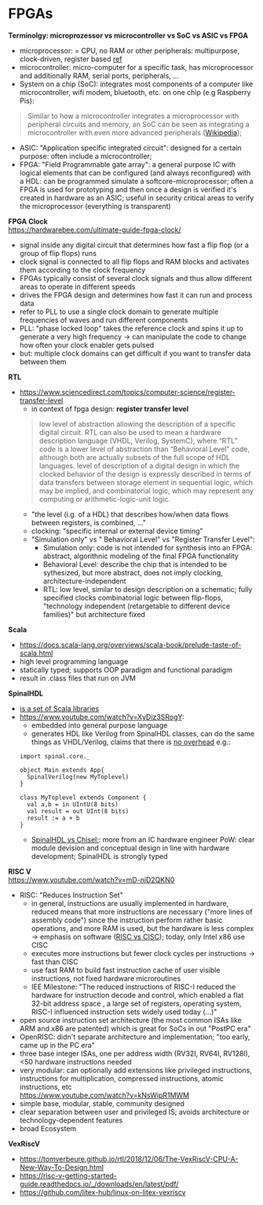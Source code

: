 # FPGAs
__Terminolgy: microprozessor vs microcontroller vs SoC vs ASIC vs FPGA__
- microprocessor: = CPU, no RAM or other peripherals: multipurpose, clock-driven, register based [ref](https://en.wikipedia.org/wiki/Microprocessor)
- microcontroller: micro-computer for a specific task, has microprocessor and additionally RAM, serial ports, peripherals, ...
- System on a chip (SoC): integrates most components of a computer like microcontroller, wifi modem, bluetooth, etc. on one chip (e.g Raspberry Pis): 
>  Similar to how a microcontroller integrates a microprocessor with peripheral circuits and memory, an SoC can be seen as integrating a microcontroller with even more advanced peripherals ([Wikipedia](https://en.wikipedia.org/wiki/System_on_a_chip));
- ASIC: "Application specific integrated circuit": designed for a certain purpose: often include a microcontroller; 
- FPGA: "Field Programmable gate array": a general purpose IC with logical elements that can be configured (and always reconfigured) with a HDL: can be programmed simulate a softcore-microprocessor; often a FPGA is used for prototyping and then once a design is verified it's created in hardware as an ASIC; useful in security critical areas to verify the microprocessor (everything is transparent)

__FPGA Clock__   
https://hardwarebee.com/ultimate-guide-fpga-clock/
- signal inside any digital circuit that determines how fast a flip flop (or a group of flip flops) runs
- clock signal is connected to all flip flops and RAM blocks and activates them according to the clock frequency
- FPGAs typically consist of several clock signals and thus allow different areas to operate in different speeds
- drives the FPGA design and determines how fast it can run and process data
- refer to PLL to use a single clock domain to generate multiple frequencies of waves and run different components
- PLL: "phase locked loop" takes the reference clock and spins it up to generate a very high frequency -> can manipulate the code to change how often your clock enabler gets pulsed 
- but: multiple clock domains can get difficult if you want to transfer data between them

__RTL__   
- https://www.sciencedirect.com/topics/computer-science/register-transfer-level
  - in context of fpga design: __register transfer level__
  >  low level of abstraction allowing the description of a specific digital circuit. RTL can also be used to mean a hardware description language (VHDL, Verilog, SystemC), where “RTL” code is a lower level of abstraction than “Behavioral Level” code, although both are actually subsets of the full scope of HDL languages.
  > level of description of a digital design in which the clocked behavior of the design is expressly described in terms of data transfers between storage element in sequential logic, which may be implied, and combinatorial logic, which may represent any computing or arithmetic-logic-unit logic.
  - "the level (i.g. of a HDL) that describes how/when data flows between registers, is combined, ..."
  - clocking: "specific internal or external device timing"
  - "Simulation only" vs " Behavioral Level" vs "Register Transfer Level":
     - Simulation only: code is not intended for synthesis into an FPGA: abstract, algorithnic modeling of the final FPGA functionality
     - Behavioral Level: describe the chip that is intended to be sythesized, but more abstract, does not imply clocking, architecture-independent
     - RTL: low level, similar to design description on a schematic; fully specified clocks combinatorial logic between flip-flops, "technology independent (retargetable to different device families)" but architecture fixed  

__Scala__    
- https://docs.scala-lang.org/overviews/scala-book/prelude-taste-of-scala.html
- high level programming language
- statically typed; supports OOP paradigm and functional paradigm
- result in .class files that run on JVM 


__SpinalHDL__
- [is a set of Scala libraries](https://index.scala-lang.org/spinalhdl/spinalhdl/spinalhdl-core/1.2.1)
- https://www.youtube.com/watch?v=XyDiz3SRogY:
  - embedded into general purpose language
  - generates HDL like Verilog from SpinalHDL classes, can do the same things as VHDL/Verilog, claims that there is [no overhead](https://spinalhdl.github.io/SpinalDoc-RTD/SpinalHDL/About%20SpinalHDL/faq.html)
  e.g.: 
  ```
  import spinal.core._

  object Main extends App{
    SpinalVerilog(new MyToplevel)
  }

  class MyToplevel extends Component {
    val a,b = in UIntU(8 bits)
    val result = out UInt(8 bits)
    result := a + b
  }
  ```
  - [SpinalHDL vs Chisel:](https://github.com/SpinalHDL/SpinalHDL/issues/202): more from an IC hardware engineer PoW: clear module devision and conceptual design in line with hardware development; SpinalHDL is strongly typed

__RISC V__    
https://www.youtube.com/watch?v=mD-njD2QKN0
- RISC: "Reduces Instruction Set"
  - in general, instructions are usually implemented in hardware, reduced means that more instructions are necessary ("more lines of assembly code") since the instruction perform rather basic operations, and more RAM is used, but the hardware is less complex -> emphasis on software ([RISC vs CISC](https://cs.stanford.edu/people/eroberts/courses/soco/projects/risc/risccisc/)); today, only Intel x86 use CISC
  - executes more instructions but fewer clock cycles per instructions -> fast than CISC
  - use fast RAM to build fast instruction cache of user visible instructions, not fixed hardware microroutines
  - IEE Milestone: "The reduced instructions of RISC-I reduced the hardware for instruction decode and control, which enabled a flat 32-bit address space , a large set of registers, operating system, RISC-I influenced instruction sets widely used today (...)"
- open source instruction set architecture (the most common ISAs like ARM and x86 are patented) which is great for SoCs in out "PostPC era"
- OpenRISC: didn't separate architecture and implementation; "too early, came up in the PC era"
- three base integer ISAs, one per address width (RV32I, RV64I, RV128I), <50 hardware instructions needed
- very modular: can optionally add extensions like privileged instructions, instructions for multiplication, compressed instructions, atomic instructions, etc    
https://www.youtube.com/watch?v=kNsWipR1MWM
- simple base, modular, stable, community designed
- clear separation between user and privileged IS; avoids architecture or technology-dependent features
- broad Ecosystem

__VexRiscV__
- https://tomverbeure.github.io/rtl/2018/12/06/The-VexRiscV-CPU-A-New-Way-To-Design.html
- https://risc-v-getting-started-guide.readthedocs.io/_/downloads/en/latest/pdf/
- https://github.com/litex-hub/linux-on-litex-vexriscv
